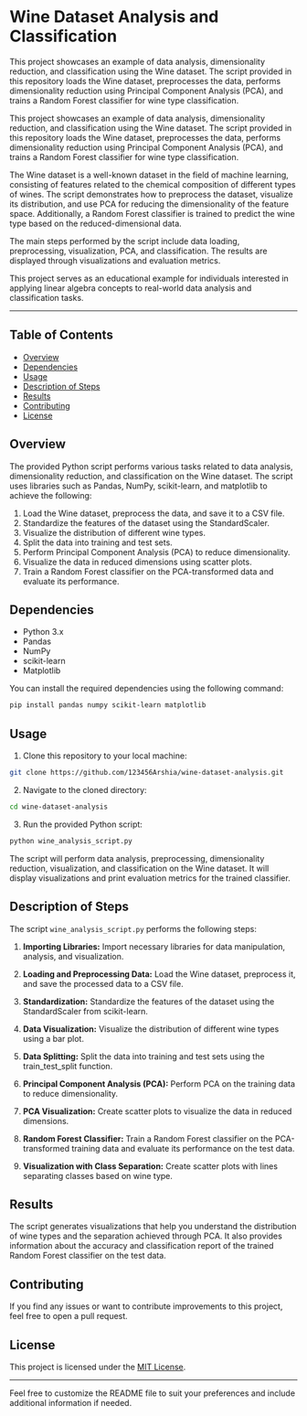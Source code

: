 # Wine Dataset Analysis and Classification
This project showcases an example of data analysis, dimensionality reduction, and classification using the Wine dataset. The script provided in this repository loads the Wine dataset, preprocesses the data, performs dimensionality reduction using Principal Component Analysis (PCA), and trains a Random Forest classifier for wine type classification.


This project showcases an example of data analysis, dimensionality reduction, and classification using the Wine dataset. The script provided in this repository loads the Wine dataset, preprocesses the data, performs dimensionality reduction using Principal Component Analysis (PCA), and trains a Random Forest classifier for wine type classification.

The Wine dataset is a well-known dataset in the field of machine learning, consisting of features related to the chemical composition of different types of wines. The script demonstrates how to preprocess the dataset, visualize its distribution, and use PCA for reducing the dimensionality of the feature space. Additionally, a Random Forest classifier is trained to predict the wine type based on the reduced-dimensional data.

The main steps performed by the script include data loading, preprocessing, visualization, PCA, and classification. The results are displayed through visualizations and evaluation metrics.

This project serves as an educational example for individuals interested in applying linear algebra concepts to real-world data analysis and classification tasks.

---
## Table of Contents

- [Overview](#overview)
- [Dependencies](#dependencies)
- [Usage](#usage)
- [Description of Steps](#description-of-steps)
- [Results](#results)
- [Contributing](#contributing)
- [License](#license)

## Overview

The provided Python script performs various tasks related to data analysis, dimensionality reduction, and classification on the Wine dataset. The script uses libraries such as Pandas, NumPy, scikit-learn, and matplotlib to achieve the following:

1. Load the Wine dataset, preprocess the data, and save it to a CSV file.
2. Standardize the features of the dataset using the StandardScaler.
3. Visualize the distribution of different wine types.
4. Split the data into training and test sets.
5. Perform Principal Component Analysis (PCA) to reduce dimensionality.
6. Visualize the data in reduced dimensions using scatter plots.
7. Train a Random Forest classifier on the PCA-transformed data and evaluate its performance.

## Dependencies

- Python 3.x
- Pandas
- NumPy
- scikit-learn
- Matplotlib

You can install the required dependencies using the following command:

```bash
pip install pandas numpy scikit-learn matplotlib
```

## Usage

1. Clone this repository to your local machine:

```bash
git clone https://github.com/123456Arshia/wine-dataset-analysis.git
```

2. Navigate to the cloned directory:

```bash
cd wine-dataset-analysis
```

3. Run the provided Python script:

```bash
python wine_analysis_script.py
```

The script will perform data analysis, preprocessing, dimensionality reduction, visualization, and classification on the Wine dataset. It will display visualizations and print evaluation metrics for the trained classifier.

## Description of Steps

The script `wine_analysis_script.py` performs the following steps:

1. **Importing Libraries:** Import necessary libraries for data manipulation, analysis, and visualization.

2. **Loading and Preprocessing Data:** Load the Wine dataset, preprocess it, and save the processed data to a CSV file.

3. **Standardization:** Standardize the features of the dataset using the StandardScaler from scikit-learn.

4. **Data Visualization:** Visualize the distribution of different wine types using a bar plot.

5. **Data Splitting:** Split the data into training and test sets using the train_test_split function.

6. **Principal Component Analysis (PCA):** Perform PCA on the training data to reduce dimensionality.

7. **PCA Visualization:** Create scatter plots to visualize the data in reduced dimensions.

8. **Random Forest Classifier:** Train a Random Forest classifier on the PCA-transformed training data and evaluate its performance on the test data.

9. **Visualization with Class Separation:** Create scatter plots with lines separating classes based on wine type.

## Results

The script generates visualizations that help you understand the distribution of wine types and the separation achieved through PCA. It also provides information about the accuracy and classification report of the trained Random Forest classifier on the test data.

## Contributing

If you find any issues or want to contribute improvements to this project, feel free to open a pull request.

## License

This project is licensed under the [MIT License](LICENSE).

---

Feel free to customize the README file to suit your preferences and include additional information if needed.

